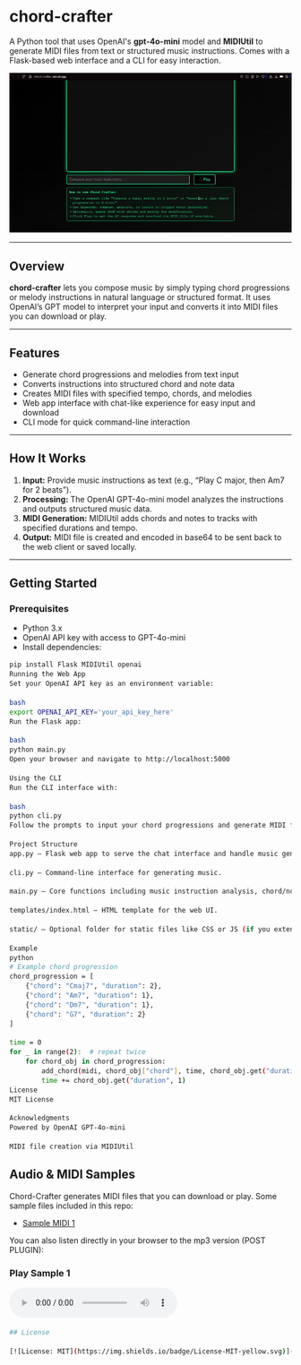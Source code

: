 # chord-crafter

A Python tool that uses OpenAI's **gpt-4o-mini** model and **MIDIUtil** to generate MIDI files from text or structured music instructions. Comes with a Flask-based web interface and a CLI for easy interaction.

![A GIF of the real-time C-nebot dashboard in action](https://github.com/daniel-c-silva/chord-crafter/blob/main/Assets/chordcraft.gif?raw=true)

---

## Overview

**chord-crafter** lets you compose music by simply typing chord progressions or melody instructions in natural language or structured format. It uses OpenAI’s GPT model to interpret your input and converts it into MIDI files you can download or play.

---

## Features

- Generate chord progressions and melodies from text input
- Converts instructions into structured chord and note data
- Creates MIDI files with specified tempo, chords, and melodies
- Web app interface with chat-like experience for easy input and download
- CLI mode for quick command-line interaction

---

## How It Works

1. **Input:** Provide music instructions as text (e.g., “Play C major, then Am7 for 2 beats”).
2. **Processing:** The OpenAI GPT-4o-mini model analyzes the instructions and outputs structured music data.
3. **MIDI Generation:** MIDIUtil adds chords and notes to tracks with specified durations and tempo.
4. **Output:** MIDI file is created and encoded in base64 to be sent back to the web client or saved locally.

---

## Getting Started

### Prerequisites

- Python 3.x
- OpenAI API key with access to GPT-4o-mini
- Install dependencies:

```bash
pip install Flask MIDIUtil openai
Running the Web App
Set your OpenAI API key as an environment variable:

bash
export OPENAI_API_KEY='your_api_key_here'
Run the Flask app:

bash
python main.py
Open your browser and navigate to http://localhost:5000

Using the CLI
Run the CLI interface with:

bash
python cli.py
Follow the prompts to input your chord progressions and generate MIDI files from the terminal.

Project Structure
app.py — Flask web app to serve the chat interface and handle music generation requests.

cli.py — Command-line interface for generating music.

main.py — Core functions including music instruction analysis, chord/note adding, and MIDI file handling.

templates/index.html — HTML template for the web UI.

static/ — Optional folder for static files like CSS or JS (if you extend UI).

Example
python
# Example chord progression
chord_progression = [
    {"chord": "Cmaj7", "duration": 2},
    {"chord": "Am7", "duration": 1},
    {"chord": "Dm7", "duration": 1},
    {"chord": "G7", "duration": 2}
]

time = 0
for _ in range(2):  # repeat twice
    for chord_obj in chord_progression:
        add_chord(midi, chord_obj["chord"], time, chord_obj.get("duration", 1), track=0)
        time += chord_obj.get("duration", 1)
License
MIT License

Acknowledgments
Powered by OpenAI GPT-4o-mini

MIDI file creation via MIDIUtil
````

## Audio & MIDI Samples

Chord-Crafter generates MIDI files that you can download or play. Some sample files included in this repo:

- [Sample MIDI 1](https://github.com/daniel-c-silva/chord-crafter/raw/main/Assets/generated-3.mid)

You can also listen directly in your browser to the mp3 version (POST PLUGIN):

### Play Sample 1
<audio controls>
  <source src="https://daniel-c-silva.github.io/chord-crafter/Assets/testfromprompt.mp3" type="audio/mpeg">
  Your browser does not support the audio element.
</audio>

```bash
## License

[![License: MIT](https://img.shields.io/badge/License-MIT-yellow.svg)](https://opensource.org/licenses/MIT)
```
